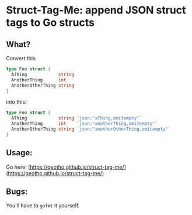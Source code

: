 # Struct-Tag-Me: append JSON struct tags to Go structs

## What?
Convert this:
```go
type Foo struct {
  AThing            string
  AnotherThing      int
  AnotherOtherThing string
}
```

into this:

```go
type Foo struct {
  AThing            string `json:"aThing,omitempty"`
  AnotherThing      int    `json:"anotherThing,omitempty"`
  AnotherOtherThing string `json:"anotherOtherThing,omitempty"`
}
```

## Usage:
Go here: [https://geotho.github.io/struct-tag-me/](https://geotho.github.io/struct-tag-me/)

## Bugs:
You'll have to `gofmt` it yourself.
